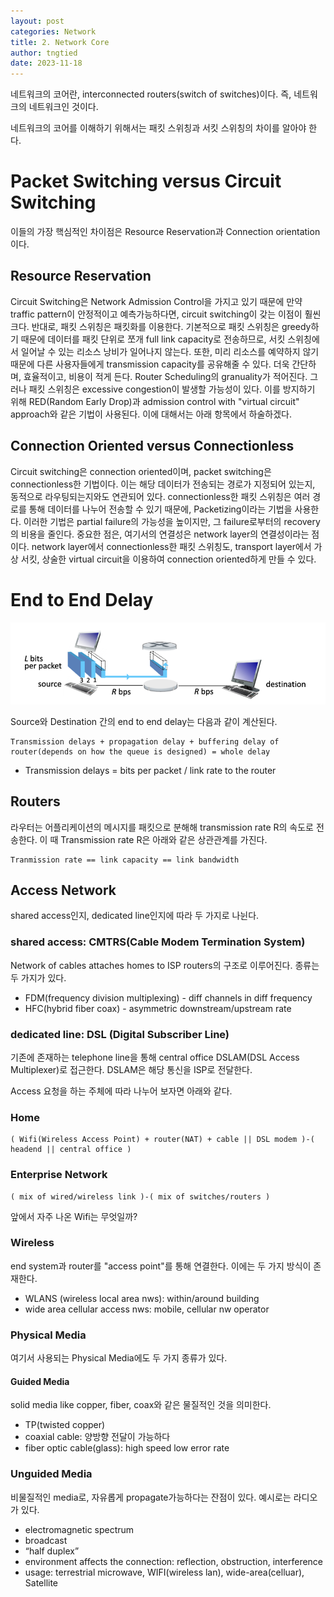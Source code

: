 ```yaml
---
layout: post
categories: Network
title: 2. Network Core
author: tngtied
date: 2023-11-18
---
```


네트워크의 코어란, interconnected routers(switch of switches)이다. 즉, 네트워크의 네트워크인 것이다.

네트워크의 코어를 이해하기 위해서는 패킷 스위칭과 서킷 스위칭의 차이를 알아야 한다. 
# Packet Switching versus Circuit Switching
이들의 가장 핵심적인 차이점은 Resource Reservation과 Connection orientation이다. 

## Resource Reservation
Circuit Switching은 Network Admission Control을 가지고 있기 때문에 만약 traffic pattern이 안정적이고 예측가능하다면, circuit switching이 갖는 이점이 훨씬 크다. 
반대로, 패킷 스위칭은 패킷화를 이용한다. 기본적으로 패킷 스위칭은 greedy하기 때문에 데이터를 패킷 단위로 쪼개 full link capacity로 전송하므로, 서킷 스위칭에서 일어날 수 있는 리소스 낭비가 일어나지 않는다. 또한, 미리 리소스를 예약하지 않기 때문에 다른 사용자들에게 transmission capacity를 공유해줄 수 있다. 더욱 간단하며, 효율적이고, 비용이 적게 든다. Router Scheduling의 granuality가 적어진다. 
그러나 패킷 스위칭은 excessive congestion이 발생할 가능성이 있다. 이를 방지하기 위해 RED(Random Early Drop)과 admission control with "virtual circuit" approach와 같은 기법이 사용된다. 
이에 대해서는 아래 항목에서 하술하겠다.  

## Connection Oriented versus Connectionless
Circuit switching은 connection oriented이며, packet switching은 connectionless한 기법이다. 이는 해당 데이터가 전송되는 경로가 지정되어 있는지, 동적으로 라우팅되는지와도 연관되어 있다. connectionless한 패킷 스위칭은 여러 경로를 통해 데이터를 나누어 전송할 수 있기 때문에, Packetizing이라는 기법을 사용한다. 이러한 기법은 partial failure의 가능성을 높이지만, 그 failure로부터의 recovery의 비용을 줄인다. 
중요한 점은, 여기서의 연결성은 network layer의 연결성이라는 점이다. network layer에서 connectionless한 패킷 스위칭도, transport layer에서 가상 서킷, 상술한 virtual circuit을 이용하여 connection oriented하게 만들 수 있다.

# End to End Delay
<center><img src="/static/img/network-core-img1.png" alt="Process Layout" style="max-width:100%;"/></center>

Source와 Destination 간의 end to end delay는 다음과 같이 계산된다.
```
Transmission delays + propagation delay + buffering delay of router(depends on how the queue is designed) = whole delay
```
* Transmission delays = bits per packet / link rate to the router


## Routers
라우터는 어플리케이션의 메시지를 패킷으로 분해해 transmission rate R의 속도로 전송한다. 이 때 Transmission rate R은 아래와 같은 상관관계를 가진다.
```
Tranmission rate == link capacity == link bandwidth
```

## Access Network 
shared access인지, dedicated line인지에 따라 두 가지로 나뉜다.

### shared access: CMTRS(Cable Modem Termination System)
Network of cables attaches homes to ISP routers의 구조로 이루어진다. 종류는 두 가지가 있다.

* FDM(frequency division multiplexing) - diff channels in diff frequency
* HFC(hybrid fiber coax) - asymmetric downstream/upstream rate

### dedicated line: DSL (Digital Subscriber Line)
기존에 존재하는 telephone line을 통해 central office DSLAM(DSL Access Multiplexer)로 접근한다. DSLAM은 해당 통신을 ISP로 전달한다.

Access 요청을 하는 주체에 따라 나누어 보자면 아래와 같다. 
### Home
```
( Wifi(Wireless Access Point) + router(NAT) + cable || DSL modem )-( headend || central office )
```
### Enterprise Network
```
( mix of wired/wireless link )-( mix of switches/routers )
```

앞에서 자주 나온 Wifi는 무엇일까?
### Wireless
end system과 router를 "access point"를 통해 연결한다. 이에는 두 가지 방식이 존재한다. 
* WLANS (wireless local area nws): within/around building
* wide area cellular access nws: mobile, cellular nw operator

### Physical Media
여기서 사용되는 Physical Media에도 두 가지 종류가 있다. 
#### Guided Media
solid media like copper, fiber, coax와 같은 물질적인 것을 의미한다.
* TP(twisted copper)
* coaxial cable: 양방향 전달이 가능하다
* fiber optic cable(glass): high speed low error rate

### Unguided Media
비물질적인 media로, 자유롭게 propagate가능하다는 잔점이 있다. 예시로는 라디오가 있다. 
* electromagnetic spectrum
* broadcast
* “half duplex”
* environment affects the connection: reflection, obstruction, interference
* usage: terrestrial microwave, WIFI(wireless lan), wide-area(celluar), Satellite

